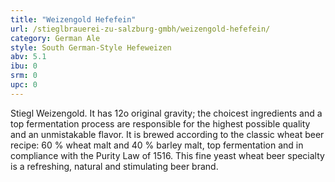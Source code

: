 ```yaml
---
title: "Weizengold Hefefein"
url: /stieglbrauerei-zu-salzburg-gmbh/weizengold-hefefein/
category: German Ale
style: South German-Style Hefeweizen
abv: 5.1
ibu: 0
srm: 0
upc: 0
---
```

Stiegl Weizengold. It has 12o original gravity; the choicest ingredients and a top fermentation process are responsible for the highest possible quality and an unmistakable flavor. It is brewed according to the classic wheat beer recipe: 60 % wheat malt and 40 % barley malt, top fermentation and in compliance with the Purity Law of 1516.  This fine yeast wheat beer specialty is a refreshing, natural and stimulating beer brand.
